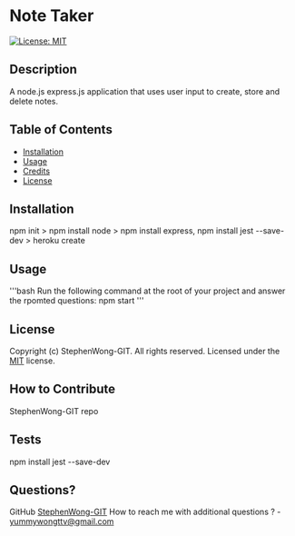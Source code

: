 
  # Note Taker  
  [![License: MIT](https://img.shields.io/badge/License-MIT-blue.svg)](https://opensource.org/licenses/MIT) 
  ## Description
  A node.js express.js application that uses user input to create, store and delete notes.
  ## Table of Contents
  - [Installation](#installation)
  - [Usage](#usage)
  - [Credits](#credits)
  - [License](#license)
  ## Installation
  npm init > npm install node > npm install express, npm install jest --save-dev > heroku create
  
  ## Usage
  '''bash
    Run the following command at the root of your project and answer the rpomted questions: npm start
  '''
  
  ## License
  Copyright (c) StephenWong-GIT. All rights reserved.
  Licensed under the [MIT](https://opensource.org/licenses/MIT) license. 
  
  ## How to Contribute
  StephenWong-GIT repo
  ## Tests  
  npm install jest --save-dev
  ## Questions?
  GitHub [StephenWong-GIT](https://github.com/StephenWong-GIT)
  How to reach me with additional questions ? - [yummywongttv@gmail.com](mailto://yummywongttv@gmail.com)
